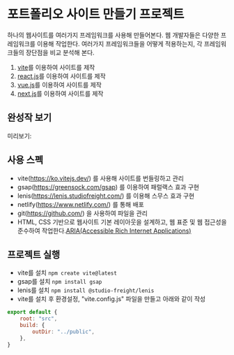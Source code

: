 # 포트폴리오 사이트 만들기 프로젝트

하나의 웹사이트를 여러가지 프레임워크를 사용해 만들어본다.
웹 개발자들은 다양한 프레임워크를 이용해 작업한다.
여러가지 프레임워크들을 어떻게 적용하는지, 각 프레임워크들의 장단점을 비교 분석해 본다.

1. [vite](https://github.com/siri1607/port2023-vite)를 이용하여 사이트를 제작
2. [react.js](https://github.com/siri1607/port2023-react)를 이용하여 사이트를 제작
3. [vue.js](https://github.com/siri1607/port2023-vue)를 이용하여 사이트를 제작
4. [next.js](https://github.com/siri1607/port2023-next)를 이용하여 사이트를 제작

## 완성작 보기
미리보기:

## 사용 스펙
- vite(https://ko.vitejs.dev/) 를 사용해 사이트를 번들링하고 관리
- gsap(https://greensock.com/gsap) 를 이용하여 패럴랙스 효과 구현
- lenis(https://lenis.studiofreight.com/) 를 이용해 스무스 효과 구현
- netlify(https://www.netlify.com/) 를 통해 배포
- git(https://github.com/) 을 사용하여 파일을 관리
- HTML, CSS 기반으로 웹사이트 기본 레이아웃을 설계하고, 웹 표준 및 웹 접근성을 준수하여 작업한다.[ARIA(Accessible Rich Internet Applications)](https://developer.mozilla.org/en-US/docs/Web/Accessibility/ARIA/Roles)

## 프로젝트 실행
- vite를 설치 `npm create vite@latest`
- gsap를 설치 `npm install gsap`
- lenis를 설치 `npm install @studio-freight/lenis`
- vite를 설치 후 환경설정, "vite.config.js" 파일을 만들고 아래와 같이 작성
```javascript
export default {
    root: "src",
    build: {
        outDir: "../public",
    },
}